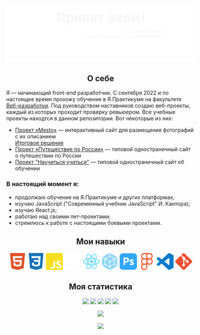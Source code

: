 <img src="./images/myBanner.svg">

<h2 align="center">О себе</h2>
<p>Я — начинающий front-end разработчик. С сентября 2022 и по настоящее время прохожу обучение в Я.Практикуме на факультете <a href="https://practicum.yandex.ru/web/">Веб-разработки</a>. Под руководством наставников создаю веб-проекты,
каждый из которых проходит проверку ревьюером. Все учебные проекты находтся в данном репозитории. Вот некоторые из них:</p> 
<ul>
 <li>
  <a href="https://github.com/MikhailSulim/mesto">Проект «Mesto»</a> — интерактивный сайт для размещения фотографий с их описанием <br>
  <a href="https://mikhailsulim.github.io/mesto/index.html">Итоговое решение</a>
 </li>
 <li>
  <a href="https://github.com/MikhailSulim/russian-travel">Проект «Путешествие по России»</a> — типовой одностраничный сайт о путешествии по России <br>
  
 </li>
 <li>
  <a href="https://github.com/MikhailSulim/how-to-learn">Проект "Научиться учиться"</a> — типовой одностраничный сайт об обучении<br>
  
 </li>
</ul>

<h3>В настоящий момент я:</h3>
<ul>
 <li>продолжаю обучение на Я.Практикуме и других платформах;</li>
 <li>изучаю JavaScript ("Современный учебник JavaScript" И. Кантора);</li>
 <li>изучаю React.js;</li>
 <li>работаю над своими пет-проектами;</li> 
 <li>стремлюсь к работе с настоящими боевыми проектами.</li> 
</ul>

<h2 align="center">Мои навыки</h2>

 <div align="center">
 <a href="https://ru.wikipedia.org/wiki/HTML"><img width="9%" src="./images/html_logo.svg"></a>
  <a href="https://ru.wikipedia.org/wiki/CSS"><img width="9%" src="./images/css_logo.svg"></a>
  <a href="https://ru.wikipedia.org/wiki/JavaScript"><img width="9%" src="./images/js_logo.svg"></a>
  <a href="https://ru.wikipedia.org/wiki/БЭМ"><img width="9%" src="./images/bem_logo.svg"></a>
  <a href="https://ru.wikipedia.org/wiki/React"><img width="9%" src="./images/react_logo.svg"></a>
  <a href="https://ru.wikipedia.org/wiki/Webpack"><img width="9%" src="./images/webpack_logo.svg"></a>
  <a href="https://ru.wikipedia.org/wiki/Adobe_Photoshop"><img width="9%" src="./images/ps_logo.svg"></a>
  <a href="https://ru.wikipedia.org/wiki/Figma"><img width="9%" src="./images/figma_logo.svg"></a>
  <a href="https://ru.wikipedia.org/wiki/Visual_Studio_Code"><img width="9%" src="./images/vscode_logo.svg"></a>
  <a href="https://ru.wikipedia.org/wiki/Git"><img width="9%" src="./images/git_logo.svg"></a>
  </div>

<h2 align="center">Моя статистика</h2>

<!--
**MikhailSulim/MikhailSulim** is a ✨ _special_ ✨ repository because its `README.md` (this file) appears on your GitHub profile.

Here are some ideas to get you started:

- 🔭 I’m currently working on ...
- 🌱 I’m currently learning ...
- 👯 I’m looking to collaborate on ...
- 🤔 I’m looking for help with ...
- 💬 Ask me about ...
- 📫 How to reach me: ...
- 😄 Pronouns: ...
- ⚡ Fun fact: ...
-->
<div align="center">

![](https://github-profile-summary-cards.vercel.app/api/cards/profile-details?username=MikhailSulim&theme=2077)
![](https://github-profile-summary-cards.vercel.app/api/cards/most-commit-language?username=MikhailSulim&theme=2077) ![](https://github-profile-summary-cards.vercel.app/api/cards/repos-per-language?username=MikhailSulim&theme=2077)
![](https://github-profile-summary-cards.vercel.app/api/cards/stats?username=MikhailSulim&theme=2077) ![](https://github-profile-summary-cards.vercel.app/api/cards/productive-time?username=MikhailSulim&theme=2077)

<img src="https://www.codewars.com/users/Mikko_1984/badges/large">

 
 
![](https://komarev.com/ghpvc/?username=MikhailSulim)
</div>

